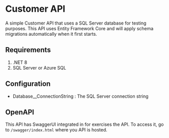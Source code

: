 # Customer API

A simple Customer API that uses a SQL Server database for testing purposes. This API uses Entity Framework Core and will apply schema migrations automatically when it first starts.

## Requirements

1. .NET 8
1. SQL Server or Azure SQL

## Configuration

* Database__ConnectionString : The SQL Server connection string

## OpenAPI

This API has SwaggerUI integrated in for exercises the API. To access it, go to `/swagger/index.html` where you API is hosted.
